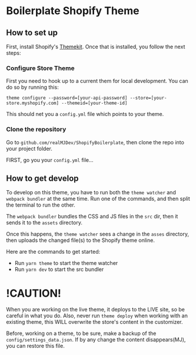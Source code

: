 # Boilerplate Shopify Theme

## How to set up

First, install Shopify's [Themekit](https://shopify.github.io/themekit/). Once that is installed, you follow the next steps:

### Configure Store Theme
First you need to hook up to a current them for local development. You can do so by running this:

`theme configure --password=[your-api-password] --store=[your-store.myshopify.com] --themeid=[your-theme-id]`

This should net you a `config.yml` file which points to your theme.

### Clone the repository
Go to `github.com/realMJDev/ShopifyBoilerplate`,
then clone the repo into your project folder.

FIRST, go you your `config.yml` file...

## How to get develop
To develop on this theme, you have to run both the `theme watcher` and `webpack bundler` at the same time. Run one of the commands, and then split the terminal to run the other.

The `webpack bundler` bundles the CSS and JS files in the `src` dir, then it sends it to the `assets` directory.

Once this happens, the `theme watcher` sees a change in the `asses` directory, then uploads the changed file(s) to the Shopify theme online.

Here are the commands to get started:

- Run `yarn theme` to start the theme watcher
- Run `yarn dev` to start the src bundler

# !CAUTION!

When you are working on the live theme, it deploys to the LIVE site, so be careful in what you do. Also, never run `theme deploy` when working with an existing theme, this WILL overwrite the store's content in the customizer.

Before, working on a theme, to be sure, make a backup of the `config/settings_data.json`. If by any change the content disappears(MJ), you can restore this file.
